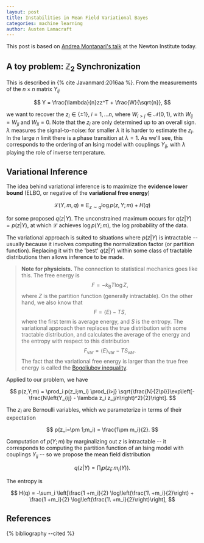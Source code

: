 ```yaml
---
layout: post
title: Instabilities in Mean Field Variational Bayes
categories: machine learning
author: Austen Lamacraft
---
```


This post is based on [Andrea Montanari's talk](https://www.newton.ac.uk/seminar/20180116090009451) at the Newton Institute today.

## A toy problem: $\mathbb{Z}_2$ Synchronization

This is described in {% cite Javanmard:2016aa %}. From the measurements of the $n \times n$ matrix $Y_{ij}$

$$
Y = \frac{\lambda}{n}zz^T + \frac{W}{\sqrt{n}},
$$

we want to recover the $z_{i}\in\{\pm 1\}$, $i=1,\ldots n$, where $W_{i>j}\in \mathcal{N}(0,1)$, with $W_{ij}=W_{ji}$ and $W_{ii}=0$. Note that the $z_i$ are only determined up to an overall sign. $\lambda$ measures the signal-to-noise: for smaller $\lambda$ it is harder to estimate the $z_i$. In the large $n$ limit there is a phase transition at $\lambda=1$. As we'll see, this corresponds to the ordering of an Ising model with couplings $Y_{ij}$, with $\lambda$ playing the role of inverse temperature.

## Variational Inference

The idea behind variational inference is to maximize the __evidence lower bound__ (ELBO, or negative of the __variational free energy__)

$$
\mathcal{L}(Y,m,q) \equiv \mathbb{E}_{z\sim q}\log p(z,Y;m) + H(q)
$$

for some proposed $q(z|Y)$. The unconstrained maximum occurs for $q(z|Y)=p(z|Y)$, at which
 $\mathcal{L}$ achieves $\log p(Y;m)$, the log probability of the data.

 The variational approach is suited to situations where $p(z|Y)$ is intractable -- usually because it involves computing the normalization factor (or partition function). Replacing it with the 'best' $q(z|Y)$ within some class of tractable distributions then allows inference to be made.

> __Note for physicists.__ The connection to statistical mechanics goes like this. The free energy is
$$
F = -k_\text{B}T \log Z,
$$
where $Z$ is the partition function (generally intractable). On the other hand, we also know that
$$
F = \langle E\rangle - TS,
$$
where the first term is average energy, and $S$ is the entropy. The variational approach then replaces the true distribution with some tractable distribution, and calculates the average of the energy and the entropy with respect to this distribution
$$
F_\text{var} = \langle E\rangle_\text{var} - TS_\text{var}.
$$
The fact that the variational free energy is larger than the true free energy is called the [Bogoliubov inequality](https://en.wikipedia.org/wiki/Helmholtz_free_energy#Bogoliubov_inequality).

Applied to our problem, we have

$$
p(z,Y;m) = \prod_i p(z_i;m_i) \prod_{i>j} \sqrt{\frac{N}{2\pi}}\exp\left[-\frac{N\left(Y_{ij} - \lambda z_i z_j/n\right)^2}{2}\right].
$$

The $z_i$ are Bernoulli variables, which we parameterize in terms of their expectation

$$
p(z_i=\pm 1;m_i) = \frac{1\pm m_i}{2}.
$$


Computation of $p(Y;m)$ by marginalizing out $z$ is intractable -- it corresponds to computing the partition function of an Ising model with couplings $Y_{ij}$ -- so we propose the mean field distribution

$$
q(z|Y) = \prod_i p(z_i;m_i(Y)).
$$

The entropy is

$$
H(q) = -\sum_i \left[\frac{1 +m_i}{2} \log\left(\frac{1\ +m_i}{2}\right) + \frac{1 +m_i}{2} \log\left(\frac{1\ +m_i}{2}\right)\right],
$$




References
----------

{% bibliography --cited %}
